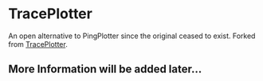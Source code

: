 # TracePlotter

An open alternative to PingPlotter since the original ceased to exist. Forked from [TracePlotter](https://github.com/Insource-Services/TracePlotter).

## More Information will be added later...


